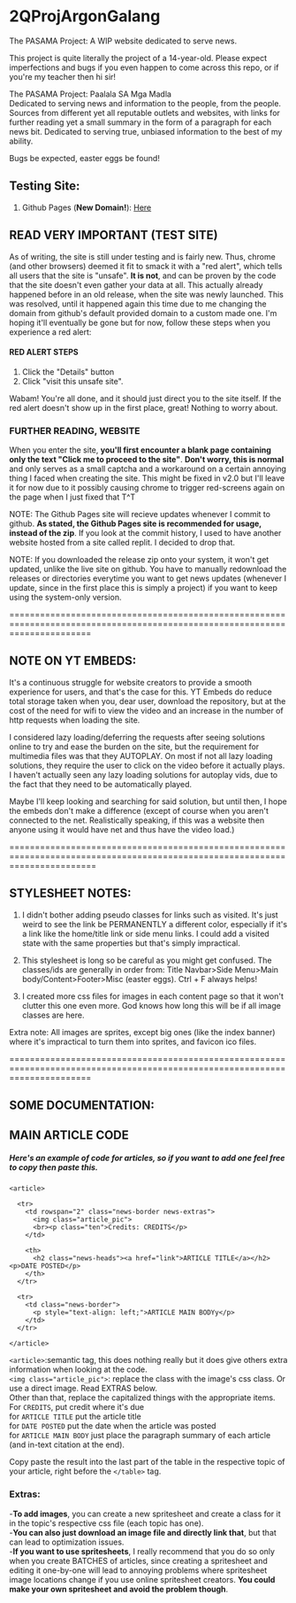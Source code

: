 # 2QProjArgonGalang
The PASAMA Project: A WIP website dedicated to serve news.

This project is quite literally the project of a 14-year-old. Please expect imperfections and bugs if you even happen to come across this repo, or if you're my teacher then hi sir!

The PASAMA Project: Paalala SA Mga Madla<br>
Dedicated to serving news and information to the people, from the people. Sources from different yet all reputable outlets and websites, with links for further reading yet a small
summary in the form of a paragraph for each news bit. Dedicated to serving true, unbiased information to the best of my ability.

Bugs be expected, easter eggs be found!

## Testing Site:
1. Github Pages (**New Domain!**): [Here](https://www.pasama.ml/)

## READ VERY IMPORTANT (TEST SITE)
As of writing, the site is still under testing and is fairly new. Thus, chrome (and other browsers) deemed it fit to smack it with a "red alert", which tells all users that the site is "unsafe". **It is not**, and can be proven by the code that the site doesn't even gather your data at all. This actually already happened before in an old release, when the site was newly launched. This was resolved, until it happened again this time due to me changing the domain from github's default provided domain to a custom made one. I'm hoping it'll eventually be gone but for now, follow these steps when you experience a red alert:

#### RED ALERT STEPS
1. Click the "Details" button
2. Click "visit this unsafe site".

Wabam! You're all done, and it should just direct you to the site itself. If the red alert doesn't show up in the first place, great! Nothing to worry about.

### FURTHER READING, WEBSITE

When you enter the site, **you'll first encounter a blank page containing only the text "Click me to proceed to the site"**. **Don't worry, this is normal** and only serves as a small captcha and a workaround on a certain annoying thing I faced when creating the site. This might be fixed in v2.0 but I'll leave it for now due to it possibly causing chrome to trigger red-screens again on the page when I just fixed that T^T

NOTE: The Github Pages site will recieve updates whenever I commit to github. **As stated, the Github Pages site is recommended for usage, instead of the zip**. If you look at the commit history, I used to have another website hosted from a site called replit. I decided to drop that.

NOTE: If you downloaded the release zip onto your system, it won't get updated, unlike the live site on github. You have to manually redownload the releases or directories everytime you want to get news updates (whenever I update, since in the first place this is simply a project) if you want to keep using the system-only version.

============================================================================================================================

## NOTE ON YT EMBEDS:
It's a continuous struggle for website creators to provide a smooth experience for users, and that's the case for this.
YT Embeds do reduce total storage taken when you, dear user, download the repository, but at the cost of the need for wifi
to view the video and an increase in the number of http requests when loading the site.

I considered lazy loading/deferring the requests after seeing solutions online to try and ease the burden on the site,
but the requirement for multimedia files was that they AUTOPLAY. On most if not all lazy loading solutions, they require the user
to click on the video before it actually plays. I haven't actually seen any lazy loading solutions for autoplay vids,
due to the fact that they need to be automatically played.

Maybe I'll keep looking and searching for said solution, but until then, I hope the embeds don't make a difference (except of course
when you aren't connected to the net. Realistically speaking, if this was a website then anyone using it would have net and thus
have the video load.)

=============================================================================================================================

## STYLESHEET NOTES:
1. I didn't bother adding pseudo classes for links such as visited.
It's just weird to see the link be PERMANENTLY a different color, especially if it's a link
like the home/title link or side menu links. I could add a visited state with the same properties but that's simply
impractical.

2. This stylesheet is long so be careful as you might get confused. The classes/ids are generally in order from:
Title Navbar>Side Menu>Main body/Content>Footer>Misc (easter eggs). Ctrl + F always helps!

3. I created more css files for images in each content page so that it won't clutter this one even more.
God knows how long this will be if all image classes are here.

Extra note: All images are sprites, except big ones (like the index banner) where it's impractical to turn them into sprites, and favicon ico files.

============================================================================================================================

## SOME DOCUMENTATION:

## MAIN ARTICLE CODE
##### Here's an example of code for articles, so if you want to add one feel free to copy then paste this.
```
<article>

  <tr>
    <td rowspan="2" class="news-border news-extras">
      <img class="article_pic">
      <br><p class="ten">Credits: CREDITS</p>
    </td>

    <th>
      <h2 class="news-heads"><a href="link">ARTICLE TITLE</a></h2><p>DATE POSTED</p>
    </th>
  </tr>

  <tr>
    <td class="news-border">
      <p style="text-align: left;">ARTICLE MAIN BODYy</p>
    </td>
  </tr>

</article>
```

`<article>`:semantic tag, this does nothing really but it does give others extra information when looking at the code.<br>
`<img class="article_pic">`: replace the class with the image's css class. Or use a direct image. Read EXTRAS below.<br>
Other than that, replace the capitalized things with the appropriate items.<br>
For `CREDITS`, put credit where it's due<br>
for `ARTICLE TITLE` put the article title<br>
for `DATE POSTED` put the date when the article was posted<br>
for `ARTICLE MAIN BODY` just place the paragraph summary of each article (and in-text citation at the end).<br>

Copy paste the result into the last part of the table in the respective topic of your article, right before the `</table>` tag.

### Extras:
-**To add images**, you can create a new spritesheet and create a class for it in the topic's respective css file (each topic has one).<br>
-**You can also just download an image file and directly link that**, but that can lead to optimization issues.<br>
-**If you want to use spritesheets**, I really recommend that you do so only when you create BATCHES of articles, since creating a spritesheet and editing it one-by-one will lead to annoying problems where spritesheet image locations change if you use online spritesheet creators. **You could make your own spritesheet and avoid the problem though**.
